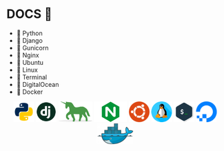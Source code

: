 # DOCS 🚀
 - 💙 Python
 - 💙 Django 
 - 💙 Gunicorn 
 - 💙 Nginx 
 - 💙 Ubuntu
 - 💙 Linux
 - 💙 Terminal
 - 💙 DigitalOcean
 - 💙 Docker

 
<p align="center">
  <code><img height="48" src="./pictures/python.png"/></code>
  <code><img height="48" src="./pictures/django.png"/></code>
  <code><img height="48" src="./pictures/gunicorn.png"/></code>
  <code><img height="48" src="./pictures/nginx.png"/></code> 
  <code><img height="48" src="./pictures/ubuntu.png"/></code> 
  <code><img height="48" src="./pictures/linux.png"/></code>
  <code><img height="48" src="./pictures/terminal.png"/></code>
  <code><img height="48" src="./pictures/digitalocean.png"/></code>
  <code><img height="48" src="./pictures/docker.png"/></code>
</p>


